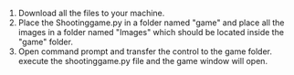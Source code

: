 1. Download all the files to your machine.
2. Place the Shootinggame.py in a folder named "game" and place all the images in a folder named "Images" which should be located inside the "game" folder.
3. Open command prompt and transfer the control to the game folder. execute the shootinggame.py file and the game window will open.
